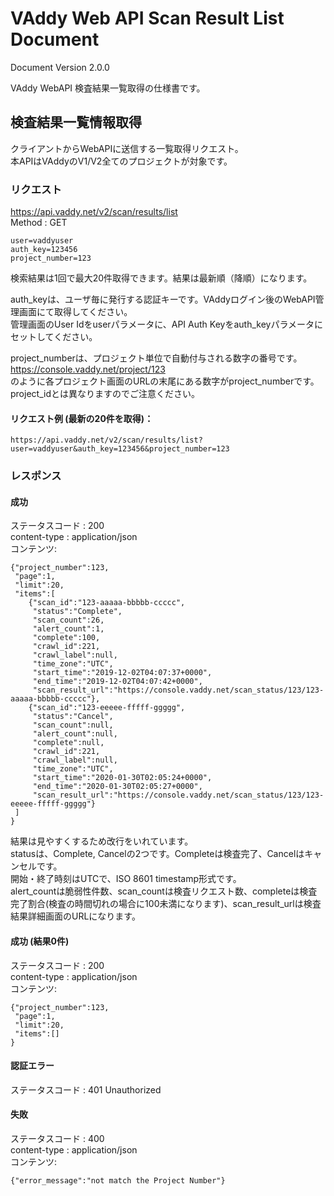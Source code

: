 VAddy Web API Scan Result List Document
============================

Document Version 2.0.0  

VAddy WebAPI 検査結果一覧取得の仕様書です。


## 検査結果一覧情報取得
クライアントからWebAPIに送信する一覧取得リクエスト。  
本APIはVAddyのV1/V2全てのプロジェクトが対象です。

### リクエスト
https://api.vaddy.net/v2/scan/results/list  
Method : GET  

    user=vaddyuser
    auth_key=123456
    project_number=123

検索結果は1回で最大20件取得できます。結果は最新順（降順）になります。  

auth_keyは、ユーザ毎に発行する認証キーです。VAddyログイン後のWebAPI管理画面にて取得してください。  
管理画面のUser Idをuserパラメータに、API Auth Keyをauth_keyパラメータにセットしてください。  

project_numberは、プロジェクト単位で自動付与される数字の番号です。  
https://console.vaddy.net/project/123  
のように各プロジェクト画面のURLの末尾にある数字がproject_numberです。  
project_idとは異なりますのでご注意ください。  


#### リクエスト例 (最新の20件を取得)：

    https://api.vaddy.net/v2/scan/results/list?user=vaddyuser&auth_key=123456&project_number=123



### レスポンス
#### 成功
ステータスコード : 200  
content-type  : application/json  
コンテンツ:

    {"project_number":123,
     "page":1,
     "limit":20,
     "items":[
        {"scan_id":"123-aaaaa-bbbbb-ccccc",
         "status":"Complete",
         "scan_count":26,
         "alert_count":1,
         "complete":100,
         "crawl_id":221,
         "crawl_label":null,
         "time_zone":"UTC",
         "start_time":"2019-12-02T04:07:37+0000",
         "end_time":"2019-12-02T04:07:42+0000",
         "scan_result_url":"https://console.vaddy.net/scan_status/123/123-aaaaa-bbbbb-ccccc"},
        {"scan_id":"123-eeeee-fffff-ggggg",
         "status":"Cancel",
         "scan_count":null,
         "alert_count":null,
         "complete":null,
         "crawl_id":221,
         "crawl_label":null,
         "time_zone":"UTC",
         "start_time":"2020-01-30T02:05:24+0000",
         "end_time":"2020-01-30T02:05:27+0000",
         "scan_result_url":"https://console.vaddy.net/scan_status/123/123-eeeee-fffff-ggggg"}
     ]
    }

結果は見やすくするため改行をいれています。  
statusは、Complete, Cancelの2つです。Completeは検査完了、Cancelはキャンセルです。  
開始・終了時刻はUTCで、ISO 8601 timestamp形式です。  
alert_countは脆弱性件数、scan_countは検査リクエスト数、completeは検査完了割合(検査の時間切れの場合に100未満になります)、scan_result_urlは検査結果詳細画面のURLになります。




#### 成功 (結果0件)
ステータスコード : 200  
content-type  : application/json  
コンテンツ:

    {"project_number":123,
     "page":1,
     "limit":20,
     "items":[]
    }


#### 認証エラー
ステータスコード : 401  Unauthorized  

#### 失敗
ステータスコード : 400  
content-type  : application/json  
コンテンツ:

    {"error_message":"not match the Project Number"}
